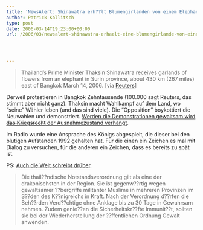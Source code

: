 ```yaml
---
title: 'NewsAlert: Shinawatra erh??lt Blumengirlanden von einem Elephanten!!!'
author: Patrick Kollitsch
type: post
date: 2006-03-14T19:23:00+00:00
url: /2006/03/newsalert-shinawatra-erhaelt-eine-blumengirlande-von-einem-elephanten/




---
```


  


> Thailand&#8217;s Prime Minister Thaksin Shinawatra receives garlands of flowers from an elephant in Surin province, about 430 km (267 miles) east of Bangkok March 14, 2006. [via [Reuters][1]]

Derweil protestieren in Bangkok Zehntausende (100.000 sagt Reuters, das stimmt aber nicht ganz). Thaksin macht Wahlkampf auf dem Land, wo &#8220;seine&#8221; W&auml;hler leben (und das sind viele). Die &#8220;Opposition&#8221; boykottiert die Neuwahlen und demonstriert. [Werden die Demonstrationen gewaltsam wird <del>das Kriegsrecht</del> der Ausnahmezustand verh&auml;ngt][2].

Im Radio wurde eine Ansprache des K&ouml;nigs abgespielt, die dieser bei den blutigen Aufst&auml;nden 1992 gehalten hat. F&uuml;r die einen ein Zeichen es mal mit Dialog zu versuchen, f&uuml;r die anderen ein Zeichen, dass es bereits zu sp&auml;t ist.

PS: [Auch die Welt schreibt dr&uuml;ber][3].

> Die thail??ndische Notstandsverordnung gilt als eine der drakonischsten in der Region. Sie ist gegenw??rtig wegen gewaltsamer ??bergriffe militanter Muslime in mehreren Provinzen im S??den des K??nigreichs in Kraft. Nach der Verordnung d??rfen die Beh??rden Verd??chtige ohne Anklage bis zu 30 Tage in Gewahrsam nehmen. Zudem genie??en die Sicherheitskr??fte Immunit??t, sollten sie bei der Wiederherstellung der ??ffentlichen Ordnung Gewalt anwenden.

 [1]: http://www.alertnet.org/thenews/pictures/SUN07.htm
 [2]: http://www.dailymail.co.uk/pages/live/articles/news/worldnews.html?in_article_id=379838&in_page_id=1811&ito=1490
 [3]: http://www.welt.de/data/2006/03/14/860301.html